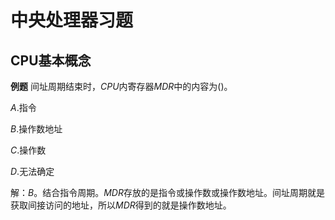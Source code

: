 # 中央处理器习题

## CPU基本概念

**例题** 间址周期结束时，$CPU$内寄存器$MDR$中的内容为()。

$A.$指令

$B.$操作数地址

$C.$操作数

$D.$无法确定

解：$B$。结合指令周期。$MDR$存放的是指令或操作数或操作数地址。间址周期就是获取间接访问的地址，所以$MDR$得到的就是操作数地址。
